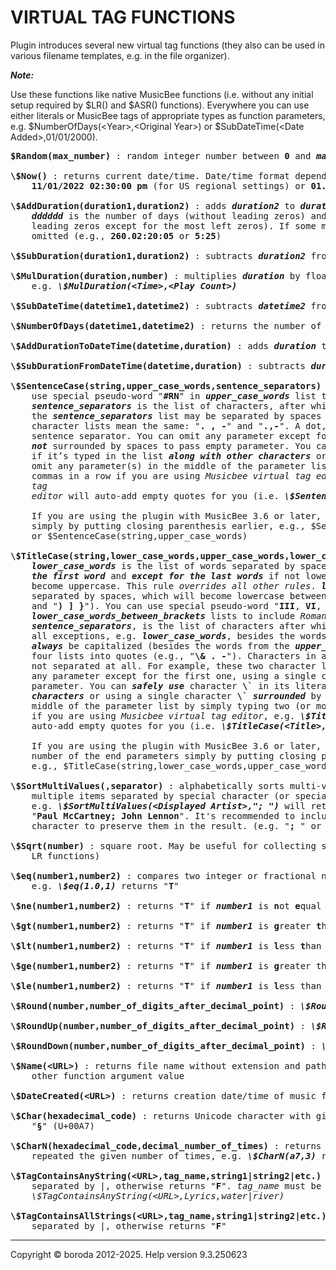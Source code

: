 # VIRTUAL TAG FUNCTIONS

Plugin introduces several new virtual tag functions (they also can be used in various filename templates, e.g. in the file organizer).

<b><i>Note:</i></b>

Use these functions like native MusicBee functions (i.e. without any initial setup required by \$LR() and \$ASR() functions). 
Everywhere you can use either literals or MusicBee tags of appropriate types as function parameters, 
e.g. \$NumberOfDays(&lt;Year&gt;,&lt;Original Year&gt;) or \$SubDateTime(&lt;Date Added&gt;,01/01/2000).

<pre>
<b>$Random(max_number)</b> : random integer number between <b>0</b> and <b><i>max_number</i></b> (including them)

<b>\$Now()</b> : returns current date/time. Date/time format depends on your Windows regional settings, something like 
    <b>11/01/2022 02:30:00 pm</b> (for US regional settings) or <b>01.11.2022 14:30:00</b> (for European regional settings)

<b>\$AddDuration(duration1,duration2)</b> : adds <b><i>duration2</i></b> to <b><i>duration1</i></b>. Duration format is <b><i>dddddd.hh:mm:ss</i></b>, where 
    <b><i>dddddd</i></b> is the number of days (without leading zeros) and <b><i>hh</i></b>, <b><i>mm</i></b>, <b><i>ss</i></b> are hours, minutes and seconds (with 
    leading zeros except for the most left zeros). If some most left parts of duration are zero, they are 
    omitted (e.g., <b>260.02:20:05</b> or <b>5:25</b>)

<b>\$SubDuration(duration1,duration2)</b> : subtracts <b><i>duration2</i></b> from <b><i>duration1</i></b>

<b>\$MulDuration(duration,number)</b> : multiplies <b><i>duration</i></b> by floating point or integer <b><i>number</i></b>, 
    e.g. <b><i>\$MulDuration(&lt;Time&gt;,&lt;Play Count&gt;)</i></b>

<b>\$SubDateTime(datetime1,datetime2)</b> : subtracts <b><i>datetime2</i></b> from <b><i>datetime1</i></b>. Returns duration

<b>\$NumberOfDays(datetime1,datetime2)</b> : returns the number of days between <b><i>datetime1</i></b> and <b><i>datetime2</i></b>

<b>\$AddDurationToDateTime(datetime,duration)</b> : adds <b><i>duration</i></b> to <b><i>datetime</i></b>

<b>\$SubDurationFromDateTime(datetime,duration)</b> : subtracts <b><i>duration</i></b> from <b><i>datetime</i></b>

<b>\$SentenceCase(string,upper_case_words,sentence_separators)</b> : <b><i>upper_case_words</i></b> will become uppercase. You can 
    use special pseudo-word "<b>#RN</b>" in <b><i>upper_case_words</i></b> list to uppercase <i>Roman numerals</i> (e.g., <b>III</b>, <b>VI</b>, <b>X</b>). 
    <b><i>sentence_separators</i></b> is the list of characters, after which the words will become capitalized. Characters in 
    the <b><i>sentence_separators</i></b> list may be separated by spaces or not separated at all. For example, these two 
    character lists mean the same: "<b>. , -</b>" and "<b>.,-</b>". A dot, followed by a space, is always treated as a 
    sentence separator. You can omit any parameter except for the first one, using a single character <b>\`</b> 
    <b><i>not</i></b> surrounded by spaces to pass empty parameter. You can <b><i>safely use</i></b> character <b><i>\`</i></b> in its literal meaning 
    if it’s typed in the list <b><i>along with other characters</i></b> or using a single character <b>`</b> <b><i>surrounded</i></b> by spaces. Also, you can 
    omit any parameter(s) in the middle of the parameter list by simply typing two (or more, for more omitted parameters) 
    commas in a row if you are using <i>Musicbee virtual tag editor</i>, e.g. <b><i>\$SentenceCase(&lt;Titlegt;>,,:)</i></b>. <i>Musicbee virtual
    tag</i> 
    <i>editor</i> will auto-add empty quotes for you (i.e. <b><i>\$SentenceCase&lt;Title&gt;,"",":")</i></b>), and this is acceptable

    If you are using the plugin with MusicBee 3.6 or later, then you can omit any number of end parameters 
    simply by putting closing parenthesis earlier, e.g., $SentenceCase(string) 
    or $SentenceCase(string,upper_case_words)

<b>\$TitleCase(string,lower_case_words,upper_case_words,lower_case_words_between_brackets,sentence_separators)</b>: where 
    <b><i>lower_case_words</i></b> is the list of words separated by spaces, which will become lowercase (<b><i>always except for</i></b>
    <b><i>the first word</i></b> and <b><i>except for the last words</i></b> if not lowercase by <b><i>other parameters</i></b>). <b><i>upper_case_words</i></b> will 
    become uppercase. This rule <i>overrides all other rules</i>. <b><i>lower_case_words_between_brackets</i></b> is the list of words 
    separated by spaces, which will become lowercase between round, square and curly brackets, i.e., "<b>( [ {</b>" 
    and "<b>) ] }</b>"). You can use special pseudo-word "<b>III</b>, <b>VI</b>, <b>X</b>" in <b><i>lower_case_words</i></b>, <b><i>upper_case_words</i></b> and 
    <b><i>lower_case_words_between_brackets</i></b> lists to include <i>Roman numerals</i> (e.g., <b>III</b>, <b>VI</b>, <b>X</b>) in the corresponding list. 
    <b><i>sentence_separators</i></b>, is the list of characters after which the words will become capitalized (switching off 
    all exceptions, e.g. <b><i>lower_case_words</i></b>, besides the words from the <b><i>upper_case_words</i></b>). <b><i>The first word</i></b> will 
    <b><i>always</i></b> be capitalized (besides the words from the <b><i>upper_case_words</i></b>). It’s recommended to enclose the last 
    four lists into quotes (e.g., "<b>\& . -</b>"). Characters in all character lists may be separated by spaces or 
    not separated at all. For example, these two character lists mean the same: "<b>. , -</b>" and "<b>.,-</b>". You can omit 
    any parameter except for the first one, using a single character <b>\`</b>  <b><i>not</i></b> surrounded by spaces to pass empty 
    parameter. You can <b><i>safely use</i></b> character <b>\`</b> in its literal meaning if it’s typed in the list <b><i>along with other</i></b> 
    <b><i>characters</i></b> or using a single character <b>\`</b> <b><i>surrounded</i></b> by spaces. Also, you can omit any parameter(s) in the 
    middle of the parameter list by simply typing two (or more, for more omitted parameters) commas in a row 
    if you are using <i>Musicbee virtual tag editor</i>, e.g. <b><i>\$TitleCase(&lt;Title&gt;,,,,:)</i></b>). <i>Musicbee virtual tag editor</i> will 
    auto-add empty quotes for you (i.e. <b><i>\$TitleCase(&lt;Title&gt;,,,,:)</i></b>), and this is acceptable

    If you are using the plugin with MusicBee 3.6 or later, then you can omit any 
    number of the end parameters simply by putting closing parenthesis earlier, 
    e.g., $TitleCase(string,lower_case_words,upper_case_words)

<b>\$SortMultiValues(<multi_value_tag_name>,separator)</b> : alphabetically sorts multi-value tag containing 
    multiple items separated by special character (or special sequence of characters/special string), 
    e.g. <b><i>\$SortMultiValues(&lt;Displayed Artist&gt;,"; ")</i></b> will return "<b>John Lennon; Paul McCartney</b>" for tag value 
    "<b>Paul McCartney; John Lennon</b>". It's recommended to include required spaces around/after separator 
    character to preserve them in the result. (e.g. "<b>; </b>" or "<b> / </b>"). 

<b>\$Sqrt(number)</b> : square root. May be useful for collecting some library statistics (in conjunction with 
    LR functions)

<b>\$eq(number1,number2)</b> : compares two integer or fractional numbers, determines if <b><i>number1</i></b> is <b>eq</b>ual to <b><i>number2</i></b>, 
    e.g. <b><i>\$eq(1.0,1)</i></b> returns "<b>T</b>"

<b>\$ne(number1,number2)</b> : returns "<b>T</b>" if <b><i>number1</i></b> is <b>n</b>ot <b>e</b>qual to <b><i>number2</i></b>, otherwise returns "<b>F</b>"

<b>\$gt(number1,number2)</b> : returns "<b>T</b>" if <b><i>number1</i></b> is <b>g</b>reater <b>t</b>han <b><i>number2</i></b>, otherwise returns "<b>F</b>"

<b>\$lt(number1,number2)</b> : returns "<b>T</b>" if <b><i>number1</i></b> is <b>l</b>ess <b>t</b>han to <b><i>number2</i></b>, otherwise returns "<b>F</b>"

<b>\$ge(number1,number2)</b> : returns "<b>T</b>" if <b><i>number1</i></b> is <b>g</b>reater than or <b>e</b>qual to to <b><i>number2</i></b>, otherwise returns "<b>F</b>"

<b>\$le(number1,number2)</b> : returns "<b>T</b>" if <b><i>number1</i></b> is <b>l</b>ess than or <b>e</b>qual to <b><i>number2</i></b>, otherwise returns "<b>F</b>"

<b>\$Round(number,number_of_digits_after_decimal_point)</b> : <b><i>\$Round(4.28,1)</i></b> returns <b>4.3</b>, and <b><i>\$Round(5.2,0)</i></b> returns <b>5</b>

<b>\$RoundUp(number,number_of_digits_after_decimal_point)</b> : <b><i>\$RoundUp(5.2,0)</i></b> returns <b>6</b>

<b>\$RoundDown(number,number_of_digits_after_decimal_point)</b> : <b><i>\$RoundDown(4.28,1)</i></b> returns <b>4.2</b>

<b>\$Name(&lt;URL&gt;)</b> : returns file name without extension and path to file. Type <b><i>&lt;URL&gt;</i></b> exactly like this, don't use 
    other function argument value

<b>\$DateCreated(&lt;URL&gt;)</b> : returns creation date/time of music file (<b><i>not</i></b> last modification date/time)

<b>\$Char(hexadecimal_code)</b> : returns Unicode character with given <b><i>hexadecimal_code</i></b>, e.g. <b><i>\$Char(a7)</i></b> returns 
    "<b>§</b>" (U+00A7)

<b>\$CharN(hexadecimal_code,decimal_number_of_times)</b> : returns Unicode character with given <b><i>hexadecimal_code</i></b> 
    repeated the given number of times, e.g. <b><i>\$CharN(a7,3)</i></b> returns "<b>§§§</b>" (U+00A7 repeated 3 times)

<b>\$TagContainsAnyString(&lt;URL&gt;,tag_name,string1|string2|etc.)</b> : returns "<b>T</b>" if tag contains any of the strings 
    separated by |, otherwise returns "<b>F</b>". <i>tag_name</i> must be written without angle brackets, e.g. 
    <i>\$TagContainsAnyString(&lt;URL&gt;,Lyrics,water|river)</i>

<b>\$TagContainsAllStrings(&lt;URL&gt;,tag_name,string1|string2|etc.)</b> : returns "<b>T</b>" if tag contains all strings 
    separated by |, otherwise returns "<b>F</b>"
</pre>

***

Copyright © boroda 2012-2025. Help version 9.3.250623